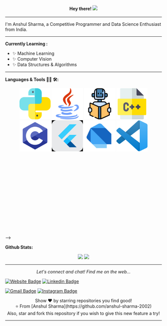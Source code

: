 
<!-- <div align="center">
<img height="350" width="350" align="right" alt="GIF" src="https://github.com/anshul-sharma-2002/anshul-sharma-2002/blob/master/assets/luffy.gif">
</div>

--- -->

<div align="center">
<h4> Hey there! <img src="https://raw.githubusercontent.com/verma-anushka/verma-anushka/master/gifs/wave.gif" width="30px"></h4>
</div>

---

I'm Anshul Sharma, a Competitive Programmer and Data Science Enthusiast from India.

--- 

**Currently Learning :**
- ✨ Machine Learning
- ✨ Computer Vision
- ✨ Data Structures & Algorithms

---



**Languages & Tools 👨‍💻 🛠:**
</br>

<p align="center">

<!-- For more icons please follow  https://github.com/MikeCodesDotNET/ColoredBadges -->
<img src="https://github.com/anshul-sharma-2002/anshul-sharma-2002/blob/master/assets/python.png" alt="python" width="100" height="100">
<img src="https://github.com/anshul-sharma-2002/anshul-sharma-2002/blob/master/assets/java.png" alt="java"  width="100" height="100">
<img src="https://github.com/anshul-sharma-2002/anshul-sharma-2002/blob/master/assets/learning.png" alt="AI" width="100" height="100">
<img src="https://github.com/anshul-sharma-2002/anshul-sharma-2002/blob/master/assets/c.png" alt="c++" width="100" height="100">
<img src="https://github.com/anshul-sharma-2002/anshul-sharma-2002/blob/master/assets/c-programming-569564.png" alt="c" width="100" height="100">
<img src="https://github.com/anshul-sharma-2002/anshul-sharma-2002/blob/master/assets/flutter.png" alt="flutter" width="100" height="100">
<img src="https://github.com/anshul-sharma-2002/anshul-sharma-2002/blob/master/assets/dart_mono.png" alt="dart" width="100" height="100">
<img src="https://github.com/anshul-sharma-2002/anshul-sharma-2002/blob/master/assets/vscode.png" alt="vscode" width="100" height="100">
<!-- </br>
<img src="https://github.com/anshul-sharma-2002/anshul-sharma-2002/blob/master/assets/icons/google_cloud_platform.png" alt="google_cloud_platform" width="270" height="50">
<img src="https://github.com/anshul-sharma-2002/anshul-sharma-2002/blob/master/assets/icons/visualstudio_code.png" alt="visualstudio_code" width="240" height="50">
</br>
<img src="https://github.com/anshul-sharma-2002/anshul-sharma-2002/blob/master/assets/icons/pc.png" alt="pc" width="100" height="50">
<img src="https://github.com/anshul-sharma-2002/anshul-sharma-2002/blob/master/assets/icons/edge.png" alt="edge" width="100" height="50">
<img src="https://github.com/anshul-sharma-2002/anshul-sharma-2002/blob/master/assets/icons/playstation@3x.png" alt="playstation" width="150" height="50"> -->
</p>
</br>
</br>
</br>



<!-- # Contact Me :

<p>
 </br>


<img height="350" width="350" align="right" alt="GIF" src="https://github.com/anshul-sharma-2002/anshul-sharma-2002/blob/master/assets/luffy.gif">


If you want to reach out to me about anything, be it some doubt or just to hangout and talk or want to game together just ping me 😉.

<a href="mailto:anshulpuransharma@gmail.com">
 <img align="left" alt="Gmail" width="150" height="50" src="https://github.com/anshul-sharma-2002/anshul-sharma-2002/blob/master/assets/icons/gmail.png" />
</a>
<a href="https://www.linkedin.com/in/anshul-sharma-1232a91b0/">
  <img align="left" alt="Linkedin" width="150" height="50" src="https://github.com/anshul-sharma-2002/anshul-sharma-2002/blob/master/assets/icons/linkedin.png" />
</br>
</br>
</br>
<!-- </a>
<a href="https://www.reddit.com/user/X_Ashutosh_X">
  <img align="left" alt=" Reddit" width="130" height="100" src="https://github.com/anshul-sharma-2002/anshul-sharma-2002/blob/master/assets/icons/reddit.png" />
</a>
<a href="https://steamcommunity.com/profiles/76561198182224539/">
  <img align="left" alt="Steam" width="130" height="100" src="https://github.com/anshul-sharma-2002/anshul-sharma-2002/blob/master/assets/icons/steam.png" />
</a> -->
 </p>
 

</br>
</br>
</br>
</br>
</br>
</br>
</br>
</br>
</br>
</br>
</br> -->

**Github Stats:**


<!-- <p><img align="center" src="https://github-readme-stats.vercel.app/api/top-langs?username=anshul-sharma-2002&show_icons=true&locale=en&layout=compact&theme=radical" alt="anshul-sharma-2002" /></p> -->
<!-- </br>
</br> -->
<p align="center" >   
<img src="https://github-readme-stats.vercel.app/api?username=anshul-sharma-2002&hide=stars&show_icons=true&theme=dracula&line_height=32">
<img src="https://github-readme-stats.vercel.app/api/top-langs/?username=anshul-sharma-2002&count_private=true&theme=dracula">
</p>

---

<p align="center">
  <i>Let's connect and chat! Find me on the web...</i>

   [![Website Badge](https://img.shields.io/badge/-anushkaverma.com-47CCCC?style=flat&logo=Google-Chrome&logoColor=white&link=https://anshul-sharma-2002.github.io)](https://anshul-sharma-2002.github.io/) 
   [![Linkedin Badge](https://img.shields.io/badge/-anushkaverma-blue?style=flat-square&logo=Linkedin&logoColor=white&link=https://www.linkedin.com/in/anshul-sharma-1232a91b0/)](https://www.linkedin.com/in/anshul-sharma-1232a91b0/) 
   <!-- [![Medium Badge](https://img.shields.io/badge/-@v.anushka786-000000?style=flat&labelColor=000000&logo=Medium&link=https://medium.com/@v.anushka786)](https://medium.com/@v.anushka786)  -->
   [![Gmail Badge](https://img.shields.io/badge/-v.anushka786-c14438?style=flat-square&logo=Gmail&logoColor=white&link=mailto:anshulpuransharma@gmail.com)](mailto:anshulpuransharma@gmail.com)
   [![Instagram Badge](https://img.shields.io/badge/-@v_anushkaa-purple?style=flat&logo=instagram&logoColor=white&link=https://instagram.com/anshul_sharma_2002)](https://instagram.com/anshul_sharma_2002) 
   <!-- [![Facebook Badge](https://img.shields.io/badge/-verma_anushka-036be4?style=flat-square&logo=Facebook&logoColor=white&link=https://www.facebook.com/profile.php?id=100022118525351)](https://www.facebook.com/profile.php?id=100022118525351)
   [![GeeksforGeeks Badge](https://img.shields.io/badge/-verma_anushka-1c6340?style=flat&logo=GeeksforGeeks&logoColor=white&link=https://auth.geeksforgeeks.org/user/verma_anushka/articles)](https://auth.geeksforgeeks.org/user/verma_anushka/articles)

   [![Twitter Badge](https://img.shields.io/badge/-@verma_anushkaa-1ca0f1?style=flat-square&labelColor=1ca0f1&logo=twitter&logoColor=white&link=https://twitter.com/verma_anushkaa)](https://twitter.com/verma_anushkaa)  -->

<p align="center">
    Show ❤️ by starring repositories you find good! 
    <br />
    ⭐️ From [Anshul Sharma](https://github.com/anshul-sharma-2002)
    <br />
    Also, star and fork this repository if you wish to give this new feature a try!
  </p>
</p> 

*************
